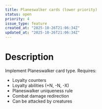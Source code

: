 ```yaml
---
title: Planeswalker cards (lower priority)
status: open
priority: 4
issue_type: feature
created_at: "2025-10-26T21:06:34Z"
updated_at: "2025-10-26T21:06:34Z"
---
```


# Description

Implement Planeswalker card type.
Requires:
- Loyalty counters
- Loyalty abilities (+N, -N, -X)
- Planeswalker uniqueness rule
- Combat damage redirection
- Can be attacked by creatures
